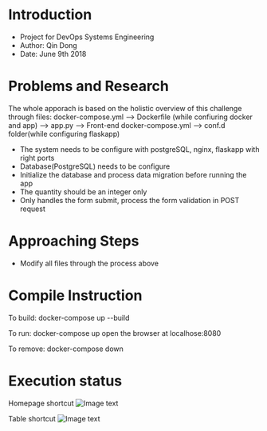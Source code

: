 # Introduction
- Project for DevOps Systems Engineering
- Author: Qin Dong
- Date: June 9th 2018

# Problems and Research
The whole apporach is based on the holistic overview of this challenge through files:
docker-compose.yml --> Dockerfile (while confiuring docker and app) --> app.py --> Front-end
docker-compose.yml --> conf.d folder(while configuring flaskapp)

- The system needs to be configure with postgreSQL, nginx, flaskapp with right ports
- Database(PostgreSQL) needs to be configure
- Initialize the database and process data migration before running the app
- The quantity should be an integer only
- Only handles the form submit, process the form validation in POST request


# Approaching Steps
- Modify all files through the process above

# Compile Instruction
To build: 
docker-compose up --build

To run:
docker-compose up
open the browser at localhose:8080

To remove:
docker-compose down

# Execution status
Homepage shortcut
![Image text](https://github.com/gelatoonny/challenge/blob/master/images/home.png)

Table shortcut
![Image text](https://github.com/gelatoonny/challenge/blob/master/images/table.png)



